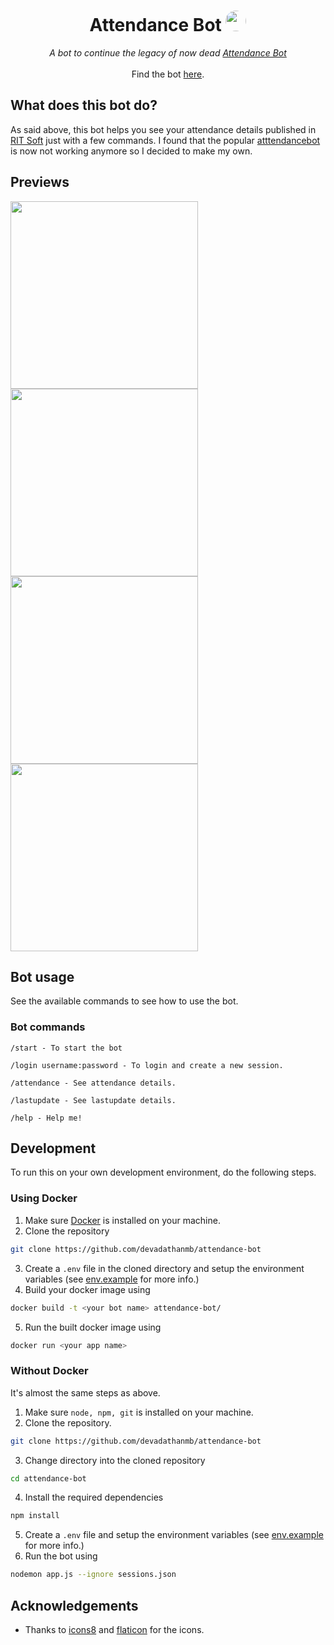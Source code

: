 <h1 align="center"> Attendance Bot <img height="33rem" style="border-radius:100px;" src="./assets/icons8-telegram-app .gif" />
 </h1>
<p align="center">
<i>A bot to continue the legacy of now dead <a href="https://t.me/atttendancebot"> Attendance Bot</a></i>
<br>
<br>
Find the bot <a href="https://t.me/rit_attendancebot"> here<a/>.
</p>


## What does this bot do?
As said above, this bot helps you see your attendance details published in [RIT Soft](http://rit.ac.in/ritsoft/ritsoftv2/) just with a few commands. I found that the popular [atttendancebot](https://t.me/atttendancebot) is now not working anymore so I decided to make my own.

## Previews
<div align="left">
<img width=300px; src="./assets/1.jpg" />
<br>
<img width=300px; src="./assets/2.jpg" />
<br>
<img width=300px; src="./assets/3.jpg" />
<br>
<img width=300px; src="./assets/4.jpg" />
</div>

## Bot usage

See the available commands to see how to use the bot.

### Bot commands
```
/start - To start the bot

/login username:password - To login and create a new session.

/attendance - See attendance details.

/lastupdate - See lastupdate details.

/help - Help me!
```

## Development
To run this on your own development environment, do the following steps.

### Using Docker
1. Make sure [Docker](https://www.docker.com/) is installed on your machine.
2. Clone the repository
```bash
git clone https://github.com/devadathanmb/attendance-bot
```
3. Create a `.env` file in the cloned directory and setup the environment variables (see [env.example](./env.example) for more info.)
4. Build your docker image using
```bash
docker build -t <your bot name> attendance-bot/
```
5. Run the built docker image using
```bash
docker run <your app name>
```

### Without Docker

It's almost the same steps as above.

1. Make sure `node, npm, git` is installed on your machine.
2. Clone the repository.
```bash
git clone https://github.com/devadathanmb/attendance-bot
```
3. Change directory into the cloned repository
```bash
cd attendance-bot
```
4. Install the required dependencies
```bash
npm install
```
5. Create a `.env` file and setup the environment variables (see [env.example](./env.example) for more info.)
6. Run the bot using 
```bash
nodemon app.js --ignore sessions.json
```

## Acknowledgements
- Thanks to [icons8](https://icons8.com) and [flaticon](https://www.flaticon.com/) for the icons.
